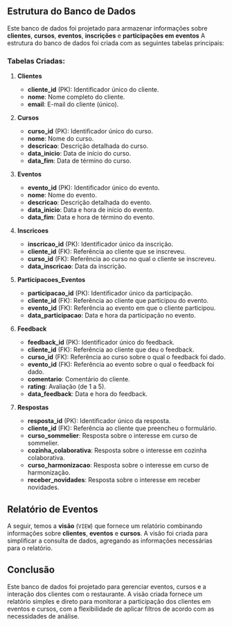 
## Estrutura do Banco de Dados

Este banco de dados foi projetado para armazenar informações sobre **clientes**, **cursos**, **eventos**, **inscrições** e **participações em eventos** 
A estrutura do banco de dados foi criada com as seguintes tabelas principais:

### Tabelas Criadas:

1. **Clientes**
   - **cliente_id** (PK): Identificador único do cliente.
   - **nome**: Nome completo do cliente.
   - **email**: E-mail do cliente (único).
   
2. **Cursos**
   - **curso_id** (PK): Identificador único do curso.
   - **nome**: Nome do curso.
   - **descricao**: Descrição detalhada do curso.
   - **data_inicio**: Data de início do curso.
   - **data_fim**: Data de término do curso.

3. **Eventos**
   - **evento_id** (PK): Identificador único do evento.
   - **nome**: Nome do evento.
   - **descricao**: Descrição detalhada do evento.
   - **data_inicio**: Data e hora de início do evento.
   - **data_fim**: Data e hora de término do evento.

4. **Inscricoes**
   - **inscricao_id** (PK): Identificador único da inscrição.
   - **cliente_id** (FK): Referência ao cliente que se inscreveu.
   - **curso_id** (FK): Referência ao curso no qual o cliente se inscreveu.
   - **data_inscricao**: Data da inscrição.

5. **Participacoes_Eventos**
   - **participacao_id** (PK): Identificador único da participação.
   - **cliente_id** (FK): Referência ao cliente que participou do evento.
   - **evento_id** (FK): Referência ao evento em que o cliente participou.
   - **data_participacao**: Data e hora da participação no evento.

6. **Feedback**
   - **feedback_id** (PK): Identificador único do feedback.
   - **cliente_id** (FK): Referência ao cliente que deu o feedback.
   - **curso_id** (FK): Referência ao curso sobre o qual o feedback foi dado.
   - **evento_id** (FK): Referência ao evento sobre o qual o feedback foi dado.
   - **comentario**: Comentário do cliente.
   - **rating**: Avaliação (de 1 a 5).
   - **data_feedback**: Data e hora do feedback.

7. **Respostas**
   - **resposta_id** (PK): Identificador único da resposta.
   - **cliente_id** (FK): Referência ao cliente que preencheu o formulário.
   - **curso_sommelier**: Resposta sobre o interesse em curso de sommelier.
   - **cozinha_colaborativa**: Resposta sobre o interesse em cozinha colaborativa.
   - **curso_harmonizacao**: Resposta sobre o interesse em curso de harmonização.
   - **receber_novidades**: Resposta sobre o interesse em receber novidades.



## Relatório de Eventos

A seguir, temos a **visão** (`VIEW`) que fornece um relatório combinando informações sobre **clientes**, **eventos** e **cursos**. A visão foi criada para simplificar a consulta de dados, agregando as informações necessárias para o relatório.


## Conclusão

Este banco de dados foi projetado para gerenciar eventos, cursos e a interação dos clientes com o restaurante. A visão criada fornece um relatório simples e direto para monitorar a participação dos clientes em eventos e cursos, com a flexibilidade de aplicar filtros de acordo com as necessidades de análise.
